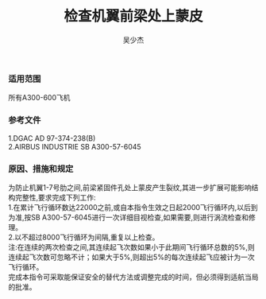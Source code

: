 ﻿---
amendno: 39-2104  
cadno: CAD1998-A300-02  
title: 检查机翼前梁处上蒙皮  
publishdate: 1998-01-03  
effdate: 1998-01-10  
acmodels: ["A300"]  
tags: []  
engs: []  
pns: []  
mfrs: ["AIRBUS"]  
admins: 西北管理局  
author: 吴少杰  
---
  
### 适用范围  
所有A300-600飞机  
  
<!--more-->  
### 参考文件  
  1.DGAC AD 97-374-238(B)  
  2.AIRBUS INDUSTRIE SB A300-57-6045  
  
### 原因、措施和规定  

  为防止机翼1-7号肋之间,前梁紧固件孔处上蒙皮产生裂纹,其进一步扩展可能影响结构完整性,要求完成下列工作:  
  1.在累计飞行循环数达22000之前,或自本指令生效之日起2000飞行循环内,以后到为准,按SB A300-57-6045进行一次详细目视检查,如果需要,则进行涡流检查和修理。  
  2.以不超过8000飞行循环为间隔,重复以上检查。  
  注:在连续的两次检查之间,其连续起飞次数如果小于此期间飞行循环总数的5%,则连续起飞次数可忽略不计；如果大于5%,则超出5%的每次连续起飞应被计为一次飞行循环。  
  完成本指令可采取能保证安全的替代方法或调整完成的时间，但必须得到适航当局的批准。  
  
